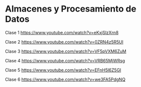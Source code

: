 
# Almacenes y Procesamiento de Datos

Clase 1 https://www.youtube.com/watch?v=eKxjSlzXrn8

Clase 2 https://www.youtube.com/watch?v=0ZRN4z5R5UI

Clase 3 https://www.youtube.com/watch?v=VF5pVXM6ZuM

Clase 4 https://www.youtube.com/watch?v=VRB65MjWRsg

Clase 5 https://www.youtube.com/watch?v=EFnH5l6Z5GI

Clase 6 https://www.youtube.com/watch?v=we3FA5PdgNQ



